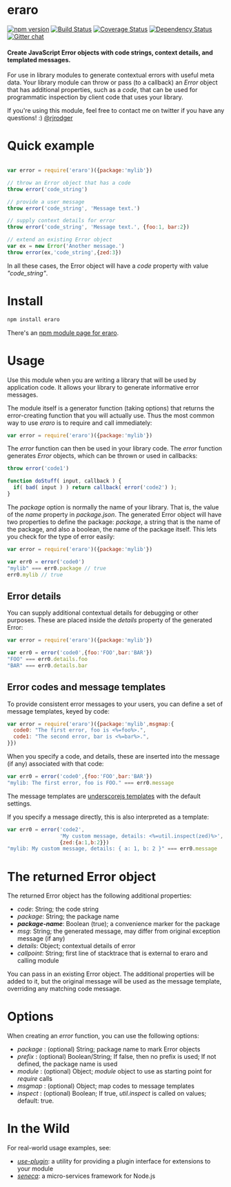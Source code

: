 eraro
=====

[![npm version][npm-badge]][npm-url]
[![Build Status][travis-badge]][travis-url]
[![Coverage Status][coveralls-badge]][coveralls-url]
[![Dependency Status][david-badge]][david-url]
[![Gitter chat][gitter-badge]][gitter-url]

#### Create JavaScript Error objects with code strings, context details, and templated messages.

For use in library modules to generate contextual errors with useful
meta data. Your library module can throw or pass (to a callback) an
_Error_ object that has additional properties, such as a _code_, that
can be used for programmatic inspection by client code that uses your
library.

If you're using this module, feel free to contact me on twitter if you have any questions! :) [@rjrodger](http://twitter.com/rjrodger)


# Quick example

```JavaScript

var error = require('eraro')({package:'mylib'})

// throw an Error object that has a code
throw error('code_string')

// provide a user message
throw error('code_string', 'Message text.')

// supply context details for error
throw error('code_string', 'Message text.', {foo:1, bar:2})

// extend an existing Error object
var ex = new Error('Another message.')
throw error(ex,'code_string',{zed:3})
```

In all these cases, the Error object will have a _code_ property with
value _"code_string"_.


# Install

```bash
npm install eraro
```

There's an [npm module page for eraro](https://www.npmjs.org/package/eraro).


# Usage

Use this module when you are writing a library that will be used by
application code. It allows your library to generate informative error messages.

The module itself is a generator function (taking options) that
returns the error-creating function that you will actually use. Thus
the most common way to use _eraro_ is to require and call immediately:

```JavaScript
var error = require('eraro')({package:'mylib'})
```

The _error_ function can then be used in your library code. The
_error_ function generates _Error_ objects, which can be thrown or used in callbacks:

```JavaScript
throw error('code1')

function doStuff( input, callback ) {
  if( bad( input ) ) return callback( error('code2') );
}
```

The _package_ option is normally the name of your library. That is, the value
of the _name_ property in _package.json_. The generated Error object will
have two properties to define the package: _package_, a string that is
the name of the package, and also a boolean, the name of the package itself.
This lets you check for the type of error easily:

```JavaScript
var error = require('eraro')({package:'mylib'})

var err0 = error('code0')
"mylib" === err0.package // true
err0.mylib // true
```


## Error details

You can supply additional contextual details for debugging or other
purposes. These are placed inside the _details_ property of the
generated Error:

```JavaScript
var error = require('eraro')({package:'mylib'})

var err0 = error('code0',{foo:'FOO',bar:'BAR'})
"FOO" === err0.details.foo
"BAR" === err0.details.bar
```



## Error codes and message templates

To provide consistent error messages to your users, you can define a set of message templates, keyed by code:

```JavaScript
var error = require('eraro')({package:'mylib',msgmap:{
  code0: "The first error, foo is <%=foo%>.",
  code1: "The second error, bar is <%=bar%>.",
}})
```

When you specify a code, and details, these are inserted into the message (if any) associated with that code:

```JavaScript
var err0 = error('code0',{foo:'FOO',bar:'BAR'})
"mylib: The first error, foo is FOO." === err0.message
```

The message templates are [underscorejs templates](http://underscorejs.org/#template)
with the default settings.

If you specify a message directly, this is also interpreted as a template:

```JavaScript
var err0 = error('code2',
                 'My custom message, details: <%=util.inspect(zed)%>',
                 {zed:{a:1,b:2}})
"mylib: My custom message, details: { a: 1, b: 2 }" === err0.message
```


# The returned Error object

The returned Error object has the following additional properties:

   * _code_: String; the code string
   * _package_: String; the package name
   * _**package-name**_: Boolean (true); a convenience marker for the package
   * _msg_: String; the generated message, may differ from original exception message (if any)
   * _details_: Object; contextual details of error
   * _callpoint_: String; first line of stacktrace that is external to eraro and calling module

You can pass in an existing Error object. The additional properties
will be added to it, but the original message will be used as the
message template, overriding any matching code message.


# Options

When creating an _error_ function, you can use the following options:

   * _package_ : (optional) String; package name to mark Error objects
   * _prefix_  : (optional) Boolean/String; If false, then no prefix is used; If not defined, the package name is used
   * _module_  : (optional) Object; _module_ object to use as starting point for _require_ calls
   * _msgmap_  : (optional) Object; map codes to message templates
   * _inspect_ : (optional) Boolean; If true, _util.inspect_ is called on values; default: true.


# In the Wild

For real-world usage examples, see:

  * _[use-plugin](http://github.com/rjrodger/use-plugin)_: a utility for providing a plugin interface for extensions to your module
  * _[seneca](http://github.com/rjrodger/seneca)_: a micro-services framework for Node.js


[npm-badge]: https://badge.fury.io/js/eraro.svg
[npm-url]: https://badge.fury.io/js/eraro
[travis-badge]: https://api.travis-ci.org/rjrodger/eraro.svg
[travis-url]: https://travis-ci.org/rjrodger/eraro
[coveralls-badge]:https://coveralls.io/repos/rjrodger/eraro/badge.svg?branch=master&service=github
[coveralls-url]: https://coveralls.io/github/rjrodger/eraro?branch=master
[david-badge]: https://david-dm.org/rjrodger/eraro.svg
[david-url]: https://david-dm.org/rjrodger/eraro
[gitter-badge]: https://badges.gitter.im/rjrodger/eraro.svg
[gitter-url]: https://gitter.im/rjrodger/eraro
